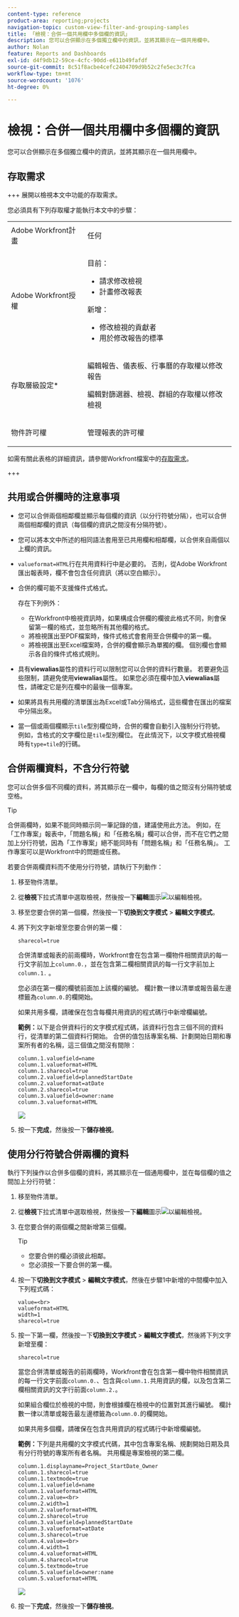 ```yaml
---
content-type: reference
product-area: reporting;projects
navigation-topic: custom-view-filter-and-grouping-samples
title: 「檢視：合併一個共用欄中多個欄的資訊」
description: 您可以合併顯示在多個獨立欄中的資訊，並將其顯示在一個共用欄中。
author: Nolan
feature: Reports and Dashboards
exl-id: d4f9db12-59ce-4cfc-90dd-e611b49fafdf
source-git-commit: 8c51f8acbe4cefc2404709d9b52c2fe5ec3c7fca
workflow-type: tm+mt
source-wordcount: '1076'
ht-degree: 0%

---
```


# 檢視：合併一個共用欄中多個欄的資訊

<!-- Audited: 11/2024 -->

您可以合併顯示在多個獨立欄中的資訊，並將其顯示在一個共用欄中。

## 存取需求

+++ 展開以檢視本文中功能的存取需求。

您必須具有下列存取權才能執行本文中的步驟：

<table style="table-layout:auto"> 
 <col> 
 <col> 
 <tbody> 
  <tr> 
   <td role="rowheader">Adobe Workfront計畫</td> 
   <td> <p>任何</p> </td> 
  </tr> 
  <tr> 
   <td role="rowheader">Adobe Workfront授權</td> 
   <td> <p> 目前： 
   <ul>
   <li>請求修改檢視</li> 
   <li>計畫修改報表</li>
   </ul>
     </p>
     <p> 新增： 
   <ul>
   <li>修改檢視的貢獻者</li> 
   <li>用於修改報告的標準</li>
   </ul>
     </p>
    </td> 
  </tr> 
  <tr> 
   <td role="rowheader">存取層級設定*</td> 
   <td> <p>編輯報告、儀表板、行事曆的存取權以修改報告</p> <p>編輯對篩選器、檢視、群組的存取權以修改檢視</p> </td> 
  </tr> 
  <tr> 
   <td role="rowheader">物件許可權</td> 
   <td> <p>管理報表的許可權</p> </td> 
  </tr> 
 </tbody> 
</table>

如需有關此表格的詳細資訊，請參閱Workfront檔案中的[存取需求](/help/quicksilver/administration-and-setup/add-users/access-levels-and-object-permissions/access-level-requirements-in-documentation.md)。

+++

## 共用或合併欄時的注意事項

* 您可以合併兩個相鄰欄並顯示每個欄的資訊（以分行符號分隔），也可以合併兩個相鄰欄的資訊（每個欄的資訊之間沒有分隔符號）。
* 您可以將本文中所述的相同語法套用至已共用欄和相鄰欄，以合併來自兩個以上欄的資訊。
* `valueformat=HTML`行在共用資料行中是必要的。 否則，從Adobe Workfront匯出報表時，欄不會包含任何資訊（將以空白顯示）。
* 合併的欄可能不支援條件式格式。

  存在下列例外：

   * 在Workfront中檢視資訊時，如果構成合併欄的欄彼此格式不同，則會保留第一欄的格式，並忽略所有其他欄的格式。
   * 將檢視匯出至PDF檔案時，條件式格式會套用至合併欄中的第一欄。
   * 將檢視匯出至Excel檔案時，合併的欄會顯示為單獨的欄。 個別欄也會顯示各自的條件式格式規則。

* 具有&#x200B;**viewalias**&#x200B;屬性的資料行可以限制您可以合併的資料行數量。 若要避免這些限制，請避免使用&#x200B;**viewalias**&#x200B;屬性。 如果您必須在欄中加入&#x200B;**viewalias**&#x200B;屬性，請確定它是列在欄中的最後一個專案。

* 如果將具有共用欄的清單匯出為Excel或Tab分隔格式，這些欄會在匯出的檔案中分隔出來。

* 當一個或兩個欄顯示`tile`型別欄位時，合併的欄會自動引入強制分行符號。 例如，含格式的文字欄位是`tile`型別欄位。 在此情況下，以文字模式檢視欄時有`type=tile`的行碼。

## 合併兩欄資料，不含分行符號

您可以合併多個不同欄的資料，將其顯示在一欄中，每欄的值之間沒有分隔符號或空格。

>[!TIP]
>
>合併兩欄時，如果不能同時顯示同一筆記錄的值，建議使用此方法。 例如，在「工作專案」報表中，「問題名稱」和「任務名稱」欄可以合併，而不在它們之間加上分行符號，因為「工作專案」絕不能同時有「問題名稱」和「任務名稱」。 工作專案可以是Workfront中的問題或任務。

若要合併兩欄資料而不使用分行符號，請執行下列動作：

1. 移至物件清單。
1. 從&#x200B;**檢視**&#x200B;下拉式清單中選取檢視，然後按一下&#x200B;**編輯**&#x200B;圖示![](assets/edit-icon.png)以編輯檢視。
1. 移至您要合併的第一個欄，然後按一下&#x200B;**切換到文字模式** > **編輯文字模式**。
1. 將下列文字新增至您要合併的第一欄：

   `sharecol=true`

   合併清單或報表的前兩欄時，Workfront會在包含第一欄物件相關資訊的每一行文字前加上`column.0.`，並在包含第二欄相關資訊的每一行文字前加上`column.1.` 。

   您必須在第一欄的欄號前面加上該欄的編號。 欄計數一律以清單或報告最左邊標籤為`column.0.`的欄開始。

   如果共用多欄，請確保在包含每欄共用資訊的程式碼行中新增欄編號。


   **範例：**&#x200B;以下是合併資料行的文字模式程式碼，該資料行包含三個不同的資料行，從清單的第二個資料行開始。 合併的值包括專案名稱、計劃開始日期和專案所有者的名稱，這三個值之間沒有間隙：

   ```
   column.1.valuefield=name
   column.1.valueformat=HTML
   column.1.sharecol=true
   column.2.valuefield=plannedStartDate
   column.2.valueformat=atDate
   column.2.sharecol=true
   column.3.valuefield=owner:name
   column.3.valueformat=HTML
   ```

   ![](assets/shared-column-no-line-breaks-350x142.png)


1. 按一下&#x200B;**完成**，然後按一下&#x200B;**儲存檢視**。

## 使用分行符號合併兩欄的資料

執行下列操作以合併多個欄的資料，將其顯示在一個通用欄中，並在每個欄的值之間加上分行符號：

1. 移至物件清單。
1. 從&#x200B;**檢視**&#x200B;下拉式清單中選取檢視，然後按一下&#x200B;**編輯**&#x200B;圖示![](assets/edit-icon.png)以編輯檢視。
1. 在您要合併的兩個欄之間新增第三個欄。

   >[!TIP]
   >
   >* 您要合併的欄必須彼此相鄰。
   >* 您必須按一下要合併的第一欄。

1. 按一下&#x200B;**切換到文字模式** > **編輯文字模式**，然後在步驟1中新增的中間欄中加入下列程式碼：

   ```
   value=<br>
   valueformat=HTML
   width=1
   sharecol=true
   ```

1. 按一下第一欄，然後按一下&#x200B;**切換到文字模式** > **編輯文字模式**，然後將下列文字新增至欄：

   `sharecol=true`

   當您合併清單或報告的前兩欄時，Workfront會在包含第一欄中物件相關資訊的每一行文字前面`column.0.`、包含與`column.1.`共用資訊的欄，以及包含第二欄相關資訊的文字行前面`column.2.`。

   如果組合欄位於檢視的中間，則會根據欄在檢視中的位置對其進行編號。 欄計數一律以清單或報告最左邊標籤為`column.0.`的欄開始。

   如果共用多個欄，請確保在包含共用資訊的程式碼行中新增欄編號。

   **範例：**&#x200B;下列是共用欄的文字模式代碼，其中包含專案名稱、規劃開始日期及具有分行符號的專案所有者名稱。 共用欄是專案檢視的第二欄。

   ```
   column.1.displayname=Project_StartDate_Owner
   column.1.sharecol=true
   column.1.textmode=true
   column.1.valuefield=name
   column.1.valueformat=HTML
   column.2.value=<br>
   column.2.width=1
   column.2.valueformat=HTML
   column.2.sharecol=true
   column.3.valuefield=plannedStartDate
   column.3.valueformat=atDate
   column.3.sharecol=true
   column.4.value=<br>
   column.4.width=1
   column.4.valueformat=HTML
   column.4.sharecol=true
   column.5.textmode=true
   column.5.valuefield=owner:name
   column.5.valueformat=HTML 
   ```

   ![](assets/shared-column-with-line-breaks-350x199.png)

1. 按一下&#x200B;**完成**，然後按一下&#x200B;**儲存檢視**。
